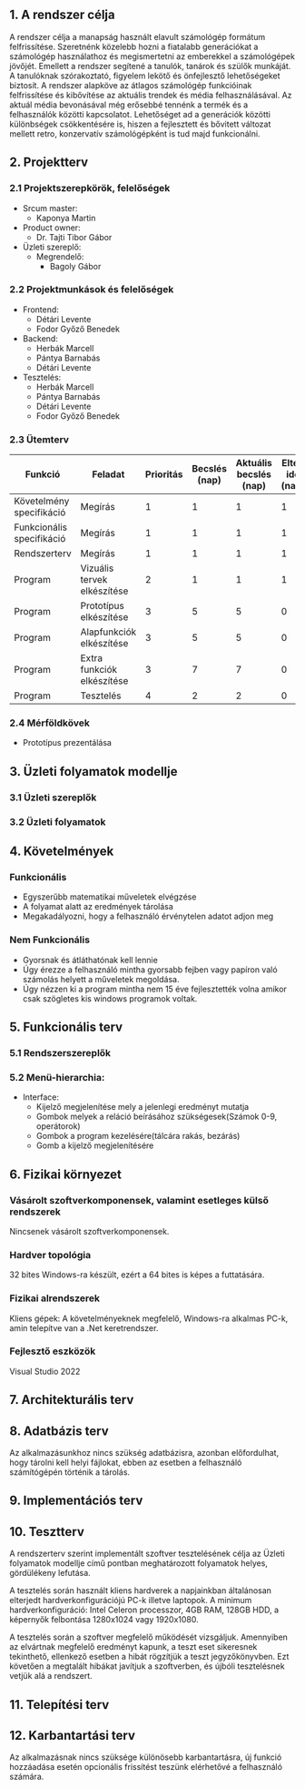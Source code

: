 ## 1. A rendszer célja

A rendszer célja a manapság használt elavult számológép formátum felfrissítése. Szeretnénk közelebb hozni a fiatalabb generációkat a számológép használathoz és megismertetni az emberekkel a számológépek jövőjét. Emellett a rendszer segítené a tanulók, tanárok és szülők munkáját. A tanulóknak szórakoztató, figyelem lekötő és önfejlesztő lehetőségeket biztosít. A rendszer alapköve az átlagos számológép funkcióinak felfrissítése és kibővítése az aktuális trendek és média felhasználásával. Az aktuál média bevonásával még erősebbé tennénk a termék és a felhasználók közötti kapcsolatot. Lehetőséget ad a generációk közötti különbségek csökkentésére is, hiszen a fejlesztett és bővitett változat mellett retro, konzervatív számológépként is tud majd funkcionálni.
## 2. Projektterv
   
### 2.1 Projektszerepkörök, felelőségek
* Srcum master:
	-   Kaponya Martin 	
* Product owner:
	-   Dr. Tajti Tibor Gábor
* Üzleti szereplő:
	-   Megrendelő:
		 -  Bagoly Gábor
   
### 2.2 Projektmunkások és felelőségek
   		
* Frontend:
	-   Détári Levente
	-   Fodor Győző Benedek
* Backend:  
	-   Herbák Marcell
	-   Pántya Barnabás
	-   Détári Levente
* Tesztelés:   
	-   Herbák Marcell
	-   Pántya Barnabás
	-   Détári Levente
	-   Fodor Győző Benedek
  
### 2.3 Ütemterv
|Funkció                  | Feladat                   | Prioritás | Becslés (nap) | Aktuális becslés (nap) | Eltelt idő (nap) | Határidő (nap) |
|-------------------------|---------------------------|-----------|---------------|------------------------|------------------|---------------------|
|Követelmény specifikáció |Megírás                    |         1 |             1 |                      1 |                1 |                   1 |             
|Funkcionális specifikáció|Megírás                    |         1 |             1 |                      1 |                1 |                   1 |
|Rendszerterv             |Megírás                    |         1 |             1 |                      1 |                1 |                   1 |
|Program                  |Vizuális tervek elkészítése|         2 |             1 |                      1 |                1 |                   1 |
|Program                  |Prototípus elkészítése     |         3 |             5 |                      5 |                0 |                   5 |
|Program                  |Alapfunkciók elkészítése   |         3 |             5 |                      5 |                0 |                   5 |
|Program                  |Extra funkciók elkészítése |         3 |             7 |                      7 |                0 |                   7 |
|Program                  |Tesztelés                  |         4 |             2 |                      2 |                0 |                   2 |

   
### 2.4 Mérföldkövek
   *   Prototípus prezentálása
   
## 3. Üzleti folyamatok modellje
   
### 3.1 Üzleti szereplők
   
### 3.2 Üzleti folyamatok
   
## 4. Követelmények
  ### Funkcionális
  
  - Egyszerűbb matematikai műveletek elvégzése
  - A folyamat alatt az eredmények tárolása
  - Megakadályozni, hogy a felhasználó érvénytelen adatot adjon meg

### Nem Funkcionális

  - Gyorsnak és átláthatónak kell lennie
  - Úgy érezze a felhasználó mintha gyorsabb fejben vagy papíron való számolás helyett a műveletek megoldása.
  - Úgy nézzen ki a program mintha nem 15 éve fejlesztették volna amikor csak szögletes kis windows programok voltak.
   
## 5. Funkcionális terv
    
### 5.1 Rendszerszereplők
   
### 5.2 Menü-hierarchia:
* Interface:
	- Kijelző megjelenítése mely a jelenlegi eredményt mutatja
	- Gombok melyek a reláció beírásához szükségesek(Számok 0-9, operátorok)
	- Gombok a program kezelésére(tálcára rakás, bezárás)
	- Gomb a kijelző megjelenítésére
   
## 6. Fizikai környezet

### Vásárolt szoftverkomponensek, valamint esetleges külső rendszerek
Nincsenek vásárolt szoftverkomponensek.
### Hardver topológia
32 bites Windows-ra készült, ezért a 64 bites is képes a futtatására.
### Fizikai alrendszerek
Kliens gépek: A követelményeknek megfelelő, Windows-ra alkalmas PC-k, amin telepítve van a .Net keretrendszer.
### Fejlesztő eszközök
Visual Studio 2022
    
## 7. Architekturális terv
    
## 8. Adatbázis terv

Az alkalmazásunkhoz nincs szükség adatbázisra, azonban előfordulhat, hogy tárolni kell helyi fájlokat, ebben az esetben a felhasználó számítógépén történik a tárolás.

## 9. Implementációs terv
    
## 10. Tesztterv

A rendszerterv szerint implementált szoftver tesztelésének célja az Üzleti folyamatok modellje című pontban meghatározott folyamatok helyes, gördülékeny lefutása.

A tesztelés során használt kliens hardverek a napjainkban általánosan elterjedt hardverkonfigurációjú PC-k illetve laptopok.
A minimum hardverkonfiguráció: Intel Celeron processzor, 4GB RAM, 128GB HDD, a képernyők felbontása 1280x1024 vagy 1920x1080.

A tesztelés során a szoftver megfelelő működését vizsgáljuk. Amennyiben az elvártnak megfelelő eredményt kapunk, a teszt eset sikeresnek tekinthető, ellenkező 
esetben a hibát rögzítjük a teszt jegyzőkönyvben. Ezt követően a megtalált hibákat javítjuk a szoftverben, és újbóli tesztelésnek vetjük alá a rendszert.

## 11. Telepítési terv
    
## 12. Karbantartási terv

Az alkalmazásnak nincs szüksége különösebb karbantartásra, új funkció hozzáadása esetén opcionális frissítést teszünk elérhetővé a felhasználó számára.
